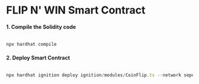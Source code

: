 # FLIP N' WIN Smart Contract

#### 1. Compile the Solidity code

```ts

npx hardhat compile

```

#### 2. Deploy Smart Contract

```ts

npx hardhat ignition deploy ignition/modules/CoinFlip.ts --network sepolia

```
